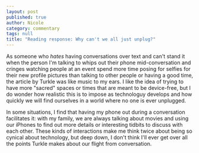 ```yaml
---
layout: post
published: true
author: Nicole
category: commentary
tags: null
title: "Reading response: Why can't we all just unplug?"
---
```


As someone who _hates_ having conversations over text and can't stand it when the person I'm talking to whips out their phone mid-conversation and cringes watching people at an event spend more time posing for selfies for their new profile pictures than talking to other people or having a good time, the article by Turkle was like music to my ears. I like the idea of trying to have more "sacred" spaces or times that are meant to be device-free, but I do wonder how realistic this is to impose as technologuy develops and how quickly we will find ourselves in a world where no one is ever unplugged. 

In some situations, I find that having my phone out during a conversation facilitates it: with my family, we are always talking about movies and using our iPhones to find out more details or interesting tidbits to discuss with each other. These kinds of interactions make me think twice about being so cynical about technology, but deep down, I don't think I'll ever get over all the points Turkle makes about our flight from conversation.
